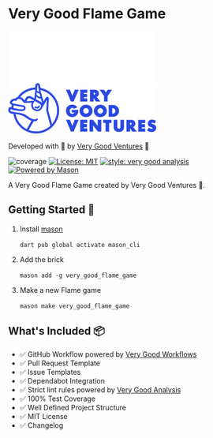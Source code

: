 # Very Good Flame Game

[![Very Good Ventures][logo_white]][very_good_ventures_link_dark]
[![Very Good Ventures][logo_black]][very_good_ventures_link_light]

Developed with 💙 by [Very Good Ventures][very_good_ventures_link] 🦄

![coverage][coverage_badge]
[![License: MIT][license_badge]][license_link]
[![style: very good analysis][very_good_analysis_badge]][very_good_analysis_link]
[![Powered by Mason](https://img.shields.io/endpoint?url=https%3A%2F%2Ftinyurl.com%2Fmason-badge)](https://github.com/felangel/mason)

A Very Good Flame Game created by Very Good Ventures 🦄.

## Getting Started 🚀

1. Install [mason][mason_link]

   `dart pub global activate mason_cli`

2. Add the brick

   `mason add -g very_good_flame_game`

3. Make a new Flame game

   `mason make very_good_flame_game`

## What's Included 📦

- ✅ GitHub Workflow powered by [Very Good Workflows][very_good_workflows_link]
- ✅ Pull Request Template
- ✅ Issue Templates
- ✅ Dependabot Integration
- ✅ Strict lint rules powered by [Very Good Analysis][very_good_analysis_link]
- ✅ 100% Test Coverage
- ✅ Well Defined Project Structure
- ✅ MIT License
- ✅ Changelog

[coverage_badge]: src/very_good_dart_package/coverage_badge.svg
[license_badge]: https://img.shields.io/badge/license-MIT-blue.svg
[license_link]: https://opensource.org/licenses/MIT
[logo_black]: https://raw.githubusercontent.com/VGVentures/very_good_brand/main/styles/README/vgv_logo_black.png#gh-light-mode-only
[logo_white]: https://raw.githubusercontent.com/VGVentures/very_good_brand/main/styles/README/vgv_logo_white.png#gh-dark-mode-only
[mason_link]: https://github.com/felangel/mason
[very_good_analysis_badge]: https://img.shields.io/badge/style-very_good_analysis-B22C89.svg
[very_good_analysis_link]: https://pub.dev/packages/very_good_analysis
[very_good_ventures_link]: https://verygood.ventures
[very_good_ventures_link_light]: https://verygood.ventures#gh-light-mode-only
[very_good_ventures_link_dark]: https://verygood.ventures#gh-dark-mode-only
[very_good_workflows_link]: https://github.com/VeryGoodOpenSource/very_good_workflows